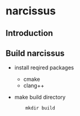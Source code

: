 # narcissus

Introduction
---

Build narcissus
---

* install reqired packages
    - cmake
    - clang++

* make build directory
    ```
        mkdir build
    ```

